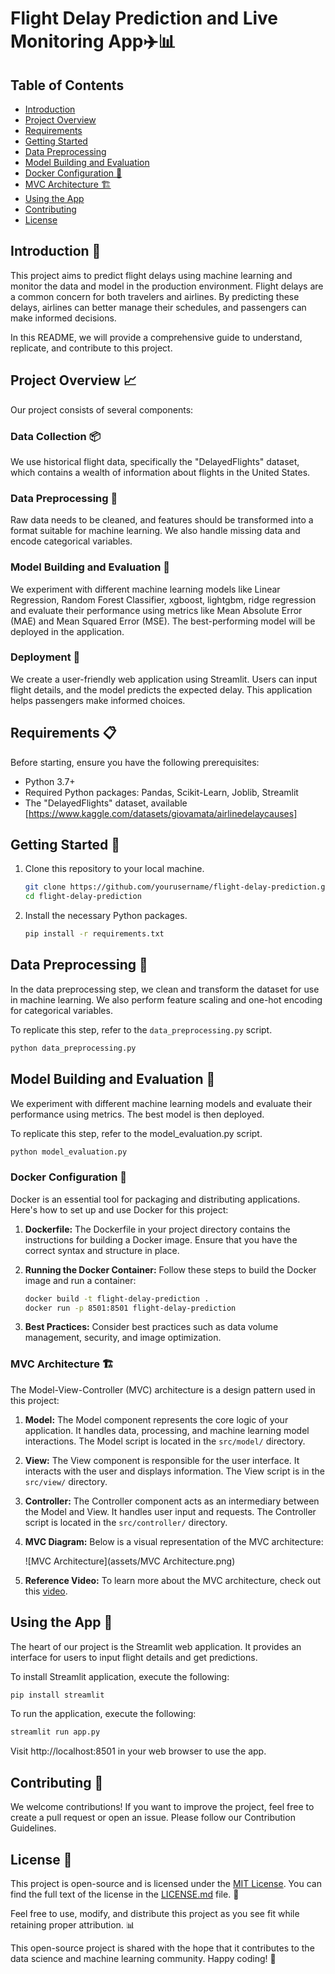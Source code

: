 # Flight Delay Prediction and Live Monitoring App✈️📊

## Table of Contents
- [Introduction](#introduction)
- [Project Overview](#project-overview)
- [Requirements](#requirements)
- [Getting Started](#getting-started)
- [Data Preprocessing](#data-preprocessing)
- [Model Building and Evaluation](#model-building-and-evaluation)
- [Docker Configuration 🐳](#docker-configuration)
- [MVC Architecture 🏗️](#mvc-architecture)
- [Using the App](#using-the-app)
- [Contributing](#contributing)
- [License](#license)

## Introduction 🚀

This project aims to predict flight delays using machine learning and monitor the data and model in the production environment. Flight delays are a common concern for both travelers and airlines. By predicting these delays, airlines can better manage their schedules, and passengers can make informed decisions.

In this README, we will provide a comprehensive guide to understand, replicate, and contribute to this project.

## Project Overview 📈

Our project consists of several components:

### Data Collection 📦
We use historical flight data, specifically the "DelayedFlights" dataset, which contains a wealth of information about flights in the United States.

### Data Preprocessing 🧹
Raw data needs to be cleaned, and features should be transformed into a format suitable for machine learning. We also handle missing data and encode categorical variables.

### Model Building and Evaluation 🧪
We experiment with different machine learning models like Linear Regression, Random Forest Classifier, xgboost, lightgbm, ridge regression and evaluate their performance using metrics like Mean Absolute Error (MAE) and Mean Squared Error (MSE). The best-performing model will be deployed in the application.

### Deployment 🚀
We create a user-friendly web application using Streamlit. Users can input flight details, and the model predicts the expected delay. This application helps passengers make informed choices.

## Requirements 📋

Before starting, ensure you have the following prerequisites:

- Python 3.7+
- Required Python packages: Pandas, Scikit-Learn, Joblib, Streamlit
- The "DelayedFlights" dataset, available [https://www.kaggle.com/datasets/giovamata/airlinedelaycauses]

## Getting Started 🚀

1. Clone this repository to your local machine.

    ```bash
    git clone https://github.com/yourusername/flight-delay-prediction.git
    cd flight-delay-prediction
    ```

2. Install the necessary Python packages.

    ```bash
    pip install -r requirements.txt
    ```

## Data Preprocessing 🧹

In the data preprocessing step, we clean and transform the dataset for use in machine learning. We also perform feature scaling and one-hot encoding for categorical variables.

To replicate this step, refer to the `data_preprocessing.py` script.

```bash
python data_preprocessing.py
```

## Model Building and Evaluation 🧪
We experiment with different machine learning models and evaluate their performance using metrics. The best model is then deployed.

To replicate this step, refer to the model_evaluation.py script.

```bash
python model_evaluation.py
```

### Docker Configuration 🐳

Docker is an essential tool for packaging and distributing applications. Here's how to set up and use Docker for this project:

1. **Dockerfile:** The Dockerfile in your project directory contains the instructions for building a Docker image. Ensure that you have the correct syntax and structure in place.

2. **Running the Docker Container:** Follow these steps to build the Docker image and run a container:

    ```bash
    docker build -t flight-delay-prediction .
    docker run -p 8501:8501 flight-delay-prediction
    ```

3. **Best Practices:** Consider best practices such as data volume management, security, and image optimization.

### MVC Architecture 🏗️

The Model-View-Controller (MVC) architecture is a design pattern used in this project:

1. **Model:** The Model component represents the core logic of your application. It handles data, processing, and machine learning model interactions. The Model script is located in the `src/model/` directory.

2. **View:** The View component is responsible for the user interface. It interacts with the user and displays information. The View script is in the `src/view/` directory.

3. **Controller:** The Controller component acts as an intermediary between the Model and View. It handles user input and requests. The Controller script is located in the `src/controller/` directory.

4. **MVC Diagram:** Below is a visual representation of the MVC architecture:

   ![MVC Architecture](assets/MVC Architecture.png)

5. **Reference Video:** To learn more about the MVC architecture, check out this [video](https://youtu.be/DUg2SWWK18I?si=QpfXID7by1IgiOPe).


## Using the App 📱
The heart of our project is the Streamlit web application. It provides an interface for users to input flight details and get predictions.

To install Streamlit application, execute the following:

```bash
pip install streamlit
```

To run the application, execute the following:

```bash
streamlit run app.py
```

Visit http://localhost:8501 in your web browser to use the app.

## Contributing 🤝
We welcome contributions! If you want to improve the project, feel free to create a pull request or open an issue. Please follow our Contribution Guidelines.

## License 📜
This project is open-source and is licensed under the [MIT License](LICENSE.md). You can find the full text of the license in the [LICENSE.md]([LICENSE.md](https://github.com/VishalKumar-S/Flight-Delay-Prediction-and-live-Monitoring-with-Azure-Evidently-and-Streamlit-with-MVC-Architecture/blob/main/LICENSE)) file. 🚀

Feel free to use, modify, and distribute this project as you see fit while retaining proper attribution. 📊

This open-source project is shared with the hope that it contributes to the data science and machine learning community. Happy coding! 🤝

